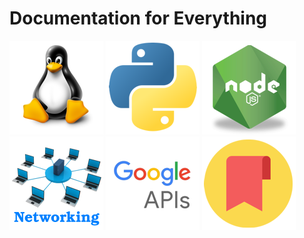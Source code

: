 # Documentation for Everything

[![linux](./images/linux-logo-150x150.png)](./linux/)
[![python](./images/python-logo-150x150.png)](./python/)
[![nodejs](./images/nodejs-logo-150x150.png)](./nodejs/)
[![nodejs](./images/networking-logo-150x150.png)](./networking/)
[![Google API](./images/google-api-150x150.png)](./google_api/)
[![Bookmarks](./images/bookmarks-logo-150x150.png)](./bookmarks/)